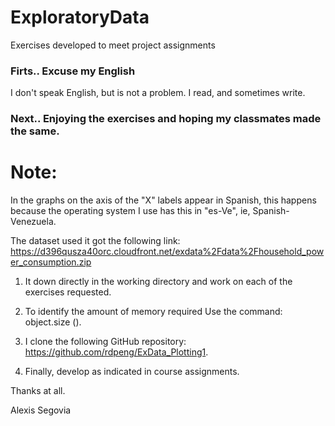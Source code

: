 # ExploratoryData
Exercises developed to meet project assignments

### Firts.. Excuse my English

I don't speak English, but is not a problem. I read, and sometimes write. 

### Next.. Enjoying the exercises and hoping my classmates made the same.

# Note:

In the graphs on the axis of the "X" labels appear in Spanish, 
this happens because the operating system I use has this in "es-Ve", ie, Spanish-Venezuela.


The dataset used it got the following link:
https://d396qusza40orc.cloudfront.net/exdata%2Fdata%2Fhousehold_power_consumption.zip

1. It down directly in the working directory and work on each of the exercises requested.

2. To identify the amount of memory required Use the command: object.size ().

3. I clone the following GitHub repository: https://github.com/rdpeng/ExData_Plotting1.

4. Finally, develop as indicated in course assignments.

Thanks at all.

Alexis Segovia







